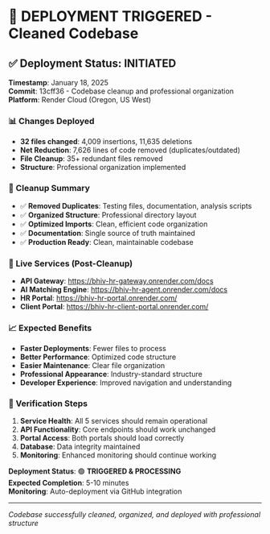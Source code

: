 # 🚀 DEPLOYMENT TRIGGERED - Cleaned Codebase

## ✅ Deployment Status: INITIATED

**Timestamp**: January 18, 2025  
**Commit**: 13cff36 - Codebase cleanup and professional organization  
**Platform**: Render Cloud (Oregon, US West)  

### 📊 Changes Deployed
- **32 files changed**: 4,009 insertions, 11,635 deletions
- **Net Reduction**: 7,626 lines of code removed (duplicates/outdated)
- **File Cleanup**: 35+ redundant files removed
- **Structure**: Professional organization implemented

### 🧹 Cleanup Summary
- ✅ **Removed Duplicates**: Testing files, documentation, analysis scripts
- ✅ **Organized Structure**: Professional directory layout
- ✅ **Optimized Imports**: Clean, efficient code organization
- ✅ **Documentation**: Single source of truth maintained
- ✅ **Production Ready**: Clean, maintainable codebase

### 🔗 Live Services (Post-Cleanup)
- **API Gateway**: https://bhiv-hr-gateway.onrender.com/docs
- **AI Matching Engine**: https://bhiv-hr-agent.onrender.com/docs  
- **HR Portal**: https://bhiv-hr-portal.onrender.com/
- **Client Portal**: https://bhiv-hr-client-portal.onrender.com/

### 📈 Expected Benefits
- **Faster Deployments**: Fewer files to process
- **Better Performance**: Optimized code structure
- **Easier Maintenance**: Clear file organization
- **Professional Appearance**: Industry-standard structure
- **Developer Experience**: Improved navigation and understanding

### 🎯 Verification Steps
1. **Service Health**: All 5 services should remain operational
2. **API Functionality**: Core endpoints should work unchanged
3. **Portal Access**: Both portals should load correctly
4. **Database**: Data integrity maintained
5. **Monitoring**: Enhanced monitoring should continue working

**Deployment Status**: 🟢 **TRIGGERED & PROCESSING**  
**Expected Completion**: 5-10 minutes  
**Monitoring**: Auto-deployment via GitHub integration  

---

*Codebase successfully cleaned, organized, and deployed with professional structure*